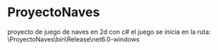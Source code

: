 # ProyectoNaves
 proyecto de juego de naves en 2d con c#
el juego se inicia en la ruta: \ProyectoNaves\bin\Release\net6.0-windows